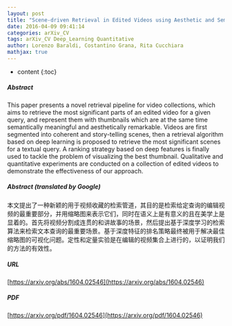 ```yaml
---
layout: post
title: "Scene-driven Retrieval in Edited Videos using Aesthetic and Semantic Deep Features"
date: 2016-04-09 09:41:14
categories: arXiv_CV
tags: arXiv_CV Deep_Learning Quantitative
author: Lorenzo Baraldi, Costantino Grana, Rita Cucchiara
mathjax: true
---
```


* content
{:toc}

##### Abstract
This paper presents a novel retrieval pipeline for video collections, which aims to retrieve the most significant parts of an edited video for a given query, and represent them with thumbnails which are at the same time semantically meaningful and aesthetically remarkable. Videos are first segmented into coherent and story-telling scenes, then a retrieval algorithm based on deep learning is proposed to retrieve the most significant scenes for a textual query. A ranking strategy based on deep features is finally used to tackle the problem of visualizing the best thumbnail. Qualitative and quantitative experiments are conducted on a collection of edited videos to demonstrate the effectiveness of our approach.

##### Abstract (translated by Google)
本文提出了一种新颖的用于视频收藏的检索管道，其目的是检索给定查询的编辑视频的最重要部分，并用缩略图来表示它们，同时在语义上是有意义的且在美学上是显着的。首先将视频分割成连贯的和讲故事的场景，然后提出基于深度学习的检索算法来检索文本查询的最重要场景。基于深度特征的排名策略最终被用于解决最佳缩略图的可视化问题。定性和定量实验是在编辑的视频集合上进行的，以证明我们的方法的有效性。

##### URL
[https://arxiv.org/abs/1604.02546](https://arxiv.org/abs/1604.02546)

##### PDF
[https://arxiv.org/pdf/1604.02546](https://arxiv.org/pdf/1604.02546)

